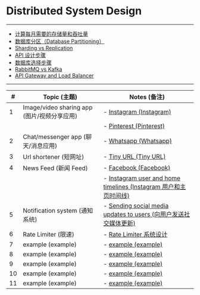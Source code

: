 # Distributed System Design

---

- [计算每月需要的存储量和吞吐量](https://github.com/uwspstar/20-Day-Challenge-List/blob/main/System%20Design/Distributed%20System%20design/%E8%AE%BE%E8%AE%A1%E4%B8%80%E4%B8%AA%E7%B3%BB%E7%BB%9F/%E8%AE%A1%E7%AE%97%E6%AF%8F%E6%9C%88%E9%9C%80%E8%A6%81%E7%9A%84%E5%AD%98%E5%82%A8%E9%87%8F%E5%92%8C%E5%90%9E%E5%90%90%E9%87%8F.md)
- [数据库分区（Database Partitioning）](https://github.com/uwspstar/20-Day-Challenge-List/blob/main/System%20Design/Distributed%20System%20design/%E8%AE%BE%E8%AE%A1%E4%B8%80%E4%B8%AA%E7%B3%BB%E7%BB%9F/%E6%95%B0%E6%8D%AE%E5%BA%93%E5%88%86%E5%8C%BA_Database%20Partitioning.md)
- [Sharding vs Replication](https://github.com/uwspstar/20-Day-Challenge-List/blob/main/System%20Design/Distributed%20System%20design/%E8%AE%BE%E8%AE%A1%E4%B8%80%E4%B8%AA%E7%B3%BB%E7%BB%9F/Sharding%20vs%20Replication.md)
- [API 设计步骤](https://github.com/uwspstar/20-Day-Challenge-List/blob/main/System%20Design/Distributed%20System%20design/%E8%AE%BE%E8%AE%A1%E4%B8%80%E4%B8%AA%E7%B3%BB%E7%BB%9F/API%20%E8%AE%BE%E8%AE%A1%E6%AD%A5%E9%AA%A4.md)
- [数据库选择步骤](https://github.com/uwspstar/20-Day-Challenge-List/blob/main/System%20Design/Distributed%20System%20design/%E8%AE%BE%E8%AE%A1%E4%B8%80%E4%B8%AA%E7%B3%BB%E7%BB%9F/%E6%95%B0%E6%8D%AE%E5%BA%93%E9%80%89%E6%8B%A9%E6%AD%A5%E9%AA%A4.md)
- [RabbitMQ vs Kafka](https://github.com/uwspstar/20-Day-Challenge-List/blob/main/System%20Design/Distributed%20System%20design/%E8%AE%BE%E8%AE%A1%E4%B8%80%E4%B8%AA%E7%B3%BB%E7%BB%9F/RabbitMQ%20vs%20Kafka.md)
- [API Gateway and Load Balancer](https://github.com/uwspstar/20-Day-Challenge-List/blob/main/System%20Design/Distributed%20System%20design/%E8%AE%BE%E8%AE%A1%E4%B8%80%E4%B8%AA%E7%B3%BB%E7%BB%9F/API%20Gateway%20and%20Load%20Balancer.md)


---

| #  | Topic (主题)               | Notes (备注)                                     |
|----|----------------------------|-------------------------------------------------|
| 1  | Image/video sharing app (图片/视频分享应用)  | - [Instagram (Instagram)](https://github.com/uwspstar/20-Day-Challenge-List/blob/main/System%20Design/Distributed%20System%20design/%E8%AE%BE%E8%AE%A1%E4%B8%80%E4%B8%AA%E7%B3%BB%E7%BB%9F/Instagram%20%E7%B3%BB%E7%BB%9F%E8%AE%BE%E8%AE%A1.md)                         |
|    |                            | - [Pinterest (Pinterest)](https://github.com/uwspstar/20-Day-Challenge-List/blob/main/System%20Design/Distributed%20System%20design/%E8%AE%BE%E8%AE%A1%E4%B8%80%E4%B8%AA%E7%B3%BB%E7%BB%9F/Pinterest%20%E7%B3%BB%E7%BB%9F%E8%AE%BE%E8%AE%A1.md)                         |
| 2  | Chat/messenger app (聊天/消息应用)         | - [Whatsapp (Whatsapp) ](https://github.com/uwspstar/20-Day-Challenge-List/blob/main/System%20Design/Distributed%20System%20design/%E8%AE%BE%E8%AE%A1%E4%B8%80%E4%B8%AA%E7%B3%BB%E7%BB%9F/WhatsApp%20%E7%B3%BB%E7%BB%9F%E8%AE%BE%E8%AE%A1.md)                         |
| 3  | Url shortener (短网址)                    | - [Tiny URL (Tiny URL) ](https://github.com/uwspstar/20-Day-Challenge-List/blob/main/System%20Design/Distributed%20System%20design/%E8%AE%BE%E8%AE%A1%E4%B8%80%E4%B8%AA%E7%B3%BB%E7%BB%9F/Tiny%20URL%20%E7%B3%BB%E7%BB%9F%E8%AE%BE%E8%AE%A1.md)                         |
| 4  | News Feed (新闻 Feed)                   | - [Facebook (Facebook)](https://github.com/uwspstar/20-Day-Challenge-List/blob/main/System%20Design/Distributed%20System%20design/%E8%AE%BE%E8%AE%A1%E4%B8%80%E4%B8%AA%E7%B3%BB%E7%BB%9F/%E8%AE%BE%E8%AE%A1%E4%B8%80%E4%B8%AA%E7%B1%BB%E4%BC%BC%E4%BA%8E%20Facebook%20%E7%9A%84%E7%B3%BB%E7%BB%9F.md)                          |
|    |                            | - [Instagram user and home timelines (Instagram 用户和主页时间线)](https://github.com/uwspstar/20-Day-Challenge-List/blob/main/System%20Design/Distributed%20System%20design/%E8%AE%BE%E8%AE%A1%E4%B8%80%E4%B8%AA%E7%B3%BB%E7%BB%9F/%E7%94%A8%E6%88%B7%E5%92%8C%E4%B8%BB%E9%A1%B5%E6%97%B6%E9%97%B4%E7%BA%BF%E7%B3%BB%E7%BB%9F%E8%AE%BE%E8%AE%A1.md) |
| 5  | Notification system (通知系统)             | - [Sending social media updates to users (向用户发送社交媒体更新) ](https://github.com/uwspstar/20-Day-Challenge-List/blob/main/System%20Design/Distributed%20System%20design/%E8%AE%BE%E8%AE%A1%E4%B8%80%E4%B8%AA%E7%B3%BB%E7%BB%9F/%E5%90%91%E7%94%A8%E6%88%B7%E5%8F%91%E9%80%81%E7%A4%BE%E4%BA%A4%E5%AA%92%E4%BD%93%E6%9B%B4%E6%96%B0%E7%B3%BB%E7%BB%9F%E8%AE%BE%E8%AE%A1.md)|
| 6  | Rate Limiter (限速)             | - [Rate Limiter 系统设计](https://github.com/uwspstar/20-Day-Challenge-List/blob/main/System%20Design/Distributed%20System%20design/%E8%AE%BE%E8%AE%A1%E4%B8%80%E4%B8%AA%E7%B3%BB%E7%BB%9F/Rate%20Limiter%20%E7%B3%BB%E7%BB%9F%E8%AE%BE%E8%AE%A1.md)|
| 7  | example (example)             | - [example (example) ]()|
| 8  | example (example)             | - [example (example) ]()|
| 9  | example (example)             | - [example (example) ]()|
| 10  | example (example)             | - [example (example) ]()|
| 11  | example (example)             | - [example (example) ]()|

